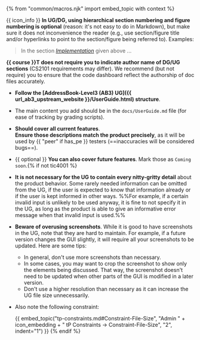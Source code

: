 {% from "common/macros.njk" import embed_topic with context %}

<box>

{{ icon_info }} **In UG/DG, using hierarchical section numbering and figure numbering is optional** (reason: it's not easy to do in Markdown), but make sure it does not inconvenience the reader (e.g., use section/figure title and/or hyperlinks to point to the section/figure being referred to). Examples:

>In the section [_Implementation_]() given above ...

<div tags="m--cs2103 m--cs2113">

**{{ course }}T does not require you to indicate author name of DG/UG sections** (CS2101 requirements may differ). We recommend (but not require) you to ensure that the code dashboard reflect the authorship of doc files accurately.
</div>

</box>

<div tags="m--cs2113 m--tic4001">

* **Follow the [AddressBook-Level3 (AB3) UG]({{ url_ab3_upstream_website }}/UserGuide.html) structure**.
</div>

* The main content you add should be in the `docs/UserGuide.md` file (for ease of tracking by grading scripts).
* **Should cover all current features**.<br>
  **Ensure those descriptions match the product precisely**, as it will be used by {{ "peer" if has_pe }} testers (==inaccuracies will be considered bugs==).
* {{ optional }} **You can also cover future features**. Mark those as `Coming soon`.{% if not tic4001 %}
* **It is not necessary for the UG to contain every nitty-gritty detail** about the product behavior. Some rarely needed information can be omitted from the UG, if the user is expected to know that information already or if the user is kept informed in other ways. %%For example, if a certain invalid input is unlikely to be used anyway, it is fine to not specify it in the UG, as long as the product is able to give an informative error message when that invalid input is used.%%
* **Beware of overusing screenshots**. While it is good to have screenshots in the UG, note that they are hard to maintain. For example, if a future version changes the GUI slightly, it will require all your screenshots to be updated. Here are some tips:
  * In general, don't use more screenshots than necessary.
  * In some cases, you may want to crop the screenshot to show only the elements being discussed. That way, the screenshot doesn't need to be updated when other parts of the GUI is modified in a later version.
  * Don't use a higher resolution than necessary as it can increase the UG file size unnecessarily.

* Also note the following constraint:

  {{ embed_topic("tp-constraints.md#Constraint-File-Size", "Admin " + icon_embedding + " tP Constraints → Constraint-File-Size", "2", indent="1") }}
{% endif %}
